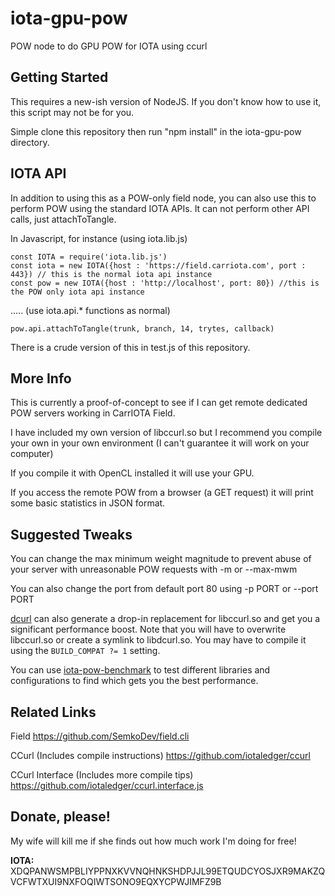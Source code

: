# iota-gpu-pow
POW node to do GPU POW for IOTA using ccurl

## Getting Started

This requires a new-ish version of NodeJS.  If you don't know how to use it, this script may not be for you.

Simple clone this repository then run "npm install" in the iota-gpu-pow directory.

## IOTA API

In addition to using this as a POW-only field node, you can also use this to perform POW using the standard IOTA APIs. It can not perform other API calls, just attachToTangle. 

In Javascript, for instance (using iota.lib.js)

```
const IOTA = require('iota.lib.js')
const iota = new IOTA({host : 'https://field.carriota.com', port : 443}) // this is the normal iota api instance
const pow = new IOTA({host : 'http://localhost', port: 80}) //this is the POW only iota api instance
```
..... (use iota.api.* functions as normal)
```
pow.api.attachToTangle(trunk, branch, 14, trytes, callback)
```

There is a crude version of this in test.js of this repository.

## More Info
This is currently a proof-of-concept to see if I can get remote dedicated POW servers working in CarrIOTA Field.

I have included my own version of libccurl.so but I recommend you compile your own in your own environment (I can't guarantee it will work on your computer)

If you compile it with OpenCL installed it will use your GPU.

If you access the remote POW from a browser (a GET request) it will print some basic statistics in JSON format.

## Suggested Tweaks

You can change the max minimum weight magnitude to prevent abuse of your server with unreasonable POW requests with -m or --max-mwm

You can also change the port from default port 80 using -p PORT or --port PORT

[dcurl](https://github.com/chenwei-tw/dcurl) can also generate a drop-in replacement for libccurl.so and get you a significant performance boost.  Note that you will have to overwrite libccurl.so or create a symlink to libdcurl.so.  You may have to compile it using the `BUILD_COMPAT ?= 1` setting.

You can use [iota-pow-benchmark](https://github.com/gagathos/iota-pow-benchmark) to test different libraries and configurations to find which gets you the best performance.

## Related Links

Field
https://github.com/SemkoDev/field.cli

CCurl (Includes compile instructions)
https://github.com/iotaledger/ccurl

CCurl Interface (Includes more compile tips)
https://github.com/iotaledger/ccurl.interface.js

## Donate, please!

My wife will kill me if she finds out how much work I'm doing for free! 

**IOTA:** XDQPANWSMPBLIYPPNXKVVNQHNKSHDPJJL99ETQUDCYOSJXR9MAKZQVCFWTXUI9NXFOQIWTSONO9EQXYCPWJIMFZ9B

